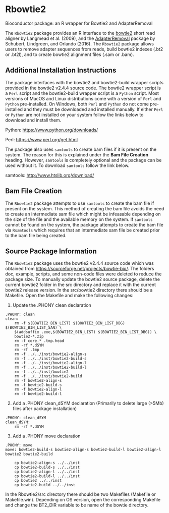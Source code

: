 # Rbowtie2
Bioconductor package: an R wrapper for Bowtie2 and AdapterRemoval 

The `Rbowtie2` package provides an R interface to the [bowtie2](https://github.com/BenLangmead/bowtie2) short read aligner by Langmead et al. (2009), and the [AdapterRemoval](https://github.com/MikkelSchubert/adapterremoval) package by Schubert, Lindgreen, and Orlando (2016). The `Rbowtie2` package allows users to remove adapter sequences from reads, build bowtie2 indexes (.bt2 or .bt2l), and to create bowtie2 alignment files (.sam or .bam). 

## Additional Installation Instructions

The package interfaces with the bowtie2 and bowtie2-build wrapper scripts provided in the bowtie2 v2.4.4 source code. The bowtie2 wrapper script is a `Perl` script and the bowtie2-build wrapper script is a `Python` script. Most versions of MacOS and Linux distributions come with a version of `Perl` and `Python` pre-installed. On Windows, both `Perl` and `Python` do not come pre-installed and they must be downloaded and installed manually. If either `Perl` or `Python` are not installed on your system follow the links below to download and install them.

Python: https://www.python.org/downloads/

Perl: https://www.perl.org/get.html

The package also uses `samtools` to create bam files if it is present on the system. The reason for this is explained under the **Bam File Creation** heading. However, `samtools` is completely optional and the package can be used without it. To download `samtools` follow the link below.

samtools: http://www.htslib.org/download/


## Bam File Creation
The `Rbowtie2` package attempts to use `samtools` to create the bam file if present on the system. This method of creating the bam file avoids the need to create an intermediate sam file which might be infeasable depending on the size of the file and the available memory on the system. If `samtools` cannot be found on the system, the package attempts to create the bam file via `Rsamtools` which requires that an intermediate sam file be created prior to the bam file being created.


## Source Package Information
The `Rbowtie2` package uses the bowtie2 v2.4.4 source code which was obtained from https://sourceforge.net/projects/bowtie-bio/. The folders doc, example, scripts, and some non-code files were deleted to reduce the package size. To manually update the bowtie2 source package, delete the current bowtie2 folder in the src directory and replace it with the current bowtie2 release version. In the src/bowtie2 directory there should be a Makefile. Open the Makefile and make the following changes:

1. Update the .PHONY clean declaration 
```
.PHONY: clean
clean:
	rm -f $(BOWTIE2_BIN_LIST) $(BOWTIE2_BIN_LIST_DBG) $(BOWTIE2_BIN_LIST_SAN) \
	$(addsuffix .exe,$(BOWTIE2_BIN_LIST) $(BOWTIE2_BIN_LIST_DBG)) \
	bowtie2-*.zip
	rm -f core.* .tmp.head
	rm -rf *.dSYM
	rm -rf .tmp
	rm -f ../../inst/bowtie2-align-s
	rm -f ../../inst/bowtie2-build-s
	rm -f ../../inst/bowtie2-align-l
	rm -f ../../inst/bowtie2-build-l
	rm -f ../../inst/bowtie2
	rm -f ../../inst/bowtie2-build
	rm -f bowtie2-align-s
	rm -f bowtie2-build-s
	rm -f bowtie2-align-l
	rm -f bowtie2-build-l
```
2. Add a .PHONY clean_dSYM declaration (Primarily to delete large (>5Mb) files after package installation)
```
.PHONY: clean_dSYM
clean_dSYM:
	rm -rf *.dSYM
```

3. Add a .PHONY move declaration 
```
.PHONY: move
move: bowtie2-build-s bowtie2-align-s bowtie2-build-l bowtie2-align-l bowtie2 bowtie2-build

	cp bowtie2-align-s ../../inst
	cp bowtie2-build-s ../../inst
	cp bowtie2-align-l ../../inst
	cp bowtie2-build-l ../../inst
	cp bowtie2 ../../inst
	cp bowtie2-build ../../inst
```

In the Rbowtie2/src directory there should be two Makefiles (Makefile or Makefile.win). Depending on OS version, open the corresponding Makefile and change the BT2_DIR variable to be name of the bowtie directory.

